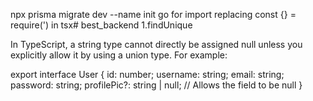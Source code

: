 npx prisma migrate dev --name init
 go for import replacing const {} = require(') in tsx# best_backend
1.findUnique 

In TypeScript, a string type cannot directly be assigned null unless you explicitly allow it by using a union type. For example:

export interface User {
    id: number;
    username: string;
    email: string;
    password: string;
    profilePic?: string | null; // Allows the field to be null
}